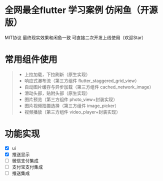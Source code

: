 # 全网最全flutter 学习案例 仿闲鱼（开源版）

MIT协议 最终现实效果和闲鱼一致 可直接二次开发上线使用（欢迎Star）

# 常用组件使用
> * 上拉加载，下拉刷新（原生实现）
> * 响应式瀑布流（第三方组件 flutter_staggered_grid_view）
> * 自动图片缓存与异步加载（第三方组件 cached_network_image）
> * 滑动头部，贴附头部（原生实现）
> * 图片预览（第三方组件 photo_view+封装实现）
> * 图片视频拍摄选择（第三方组件 image_picker）
> * 视频播放（第三方组件 video_player+封装实现）

# 功能实现
- [x] ui
- [x] 推送显示
- [ ] 微信支付集成
- [ ] 支付宝支付集成
- [ ] 推送集成

